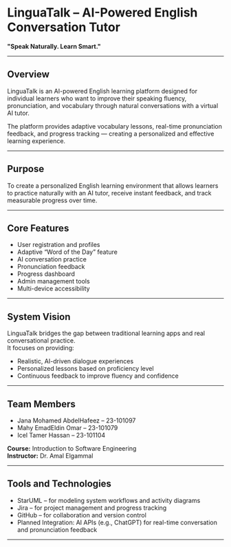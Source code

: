 # LinguaTalk – AI-Powered English Conversation Tutor  
**"Speak Naturally. Learn Smart."**

---

## Overview  
LinguaTalk is an AI-powered English learning platform designed for individual learners who want to improve their speaking fluency, pronunciation, and vocabulary through natural conversations with a virtual AI tutor.  

The platform provides adaptive vocabulary lessons, real-time pronunciation feedback, and progress tracking — creating a personalized and effective learning experience.  

---

## Purpose  
To create a personalized English learning environment that allows learners to practice naturally with an AI tutor, receive instant feedback, and track measurable progress over time.  

---

## Core Features  
- User registration and profiles  
- Adaptive “Word of the Day” feature  
- AI conversation practice  
- Pronunciation feedback  
- Progress dashboard  
- Admin management tools  
- Multi-device accessibility  

---

## System Vision  
LinguaTalk bridges the gap between traditional learning apps and real conversational practice.  
It focuses on providing:  
- Realistic, AI-driven dialogue experiences  
- Personalized lessons based on proficiency level  
- Continuous feedback to improve fluency and confidence  

---

## Team Members  
- Jana Mohamed AbdelHafeez – 23-101097  
- Mahy EmadEldin Omar – 23-101079  
- Icel Tamer Hassan – 23-101104  

**Course:** Introduction to Software Engineering  
**Instructor:** Dr. Amal Elgammal  

---

## Tools and Technologies  
- StarUML – for modeling system workflows and activity diagrams  
- Jira – for project management and progress tracking  
- GitHub – for collaboration and version control  
- Planned Integration: AI APIs (e.g., ChatGPT) for real-time conversation and pronunciation feedback  

---
